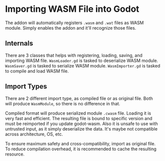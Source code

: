 # Importing WASM File into Godot

The addon will automatically registers `.wasm` and `.wat` files as WASM module.
Simply enables the addon and it'll recognize those files.

## Internals

There are 3 classes that helps with
registering, loading, saving, and importing WASM file.
`WasmLoader.gd` is tasked to deserialize WASM module.
`WasmSaver.gd` is tasked to serialize WASM module.
`WasmImporter.gd` is tasked to compile and load WASM file.

## Import Types

There are 2 different import type, as compiled file or as original file.
Both will produce `WasmModule`, so there is no difference in that.

Compiled format will produce serialized module `.cwasm` file.
Loading it is very fast and efficient.
The resulting file is bound to specific version and
must be reimported if you update godot-wasm.
Also it is unsafe to use with untrusted input,
as it simply deserialize the data.
It's maybe not compatible across architecture, OS, etc.

To ensure maximum safety and cross-compatibility, import as original file.
To reduce compilation overhead,
it is recommended to cache the resulting resource.
